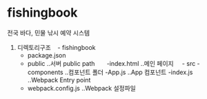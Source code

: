 # fishingbook
전국 바다, 민물 낚시 예약 시스템

1. 디렉토리구조 
   - fishingbook
     - package.json
     - public ..서버 public path
       -index.html ..메인 페이지
     - src
       -components ..컴포넌트 폴더
        -App.js ..App 컴포넌트
       -index.js ..Webpack Entry point
      - webpack.config.js ..Webpack 설정파일
